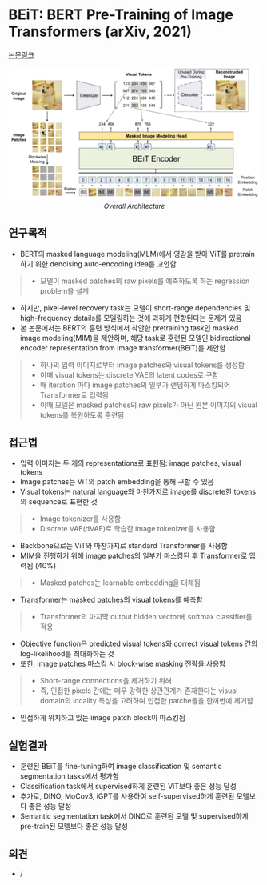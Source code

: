 # BEiT: BERT Pre-Training of Image Transformers (arXiv, 2021)

[논문링크](https://arxiv.org/abs/2106.08254)

<p align="center">
    <img width="600" alt='fig1' src="../img/bao2021beit.png?raw=true"></br>
    <em><font size=2>Overall Architecture</font></em>
</p>

## 연구목적
- BERT의 masked language modeling(MLM)에서 영감을 받아 ViT를 pretrain하기 위한 denoising auto-encoding idea를 고안함
> - 모델이 masked patches의 raw pixels를 예측하도록 하는 regression problem을 설계
- 하지만, pixel-level recovery task는 모델이 short-range dependencies 및 high-frequency details를 모델링하는 것에 과하게 편향된다는 문제가 있음
- 본 논문에서는 BERT의 훈련 방식에서 착안한 pretraining task인 masked image modeling(MIM)을 제안하며, 해당 task로 훈련된 모델인 bidirectional encoder representation from image transformer(BEiT)를 제안함
> - 하나의 입력 이미지로부터 image patches와 visual tokens를 생성함
> - 이때 visual tokens는 discrete VAE의 latent codes로 구함
> - 매 iteration 마다 image patches의 일부가 랜덤하게 마스킹되어 Transformer로 입력됨
> - 이때 모델은 masked patches의 raw pixels가 아닌 원본 이미지의 visual tokens를 복원하도록 훈련됨

## 접근법
- 입력 이미지는 두 개의 representations로 표현됨: image patches, visual tokens
- Image patches는 ViT의 patch embedding을 통해 구할 수 있음
- Visual tokens는 natural language와 마찬가지로 image를 discrete한 tokens의 sequence로 표현한 것
> - Image tokenizer를 사용함
> - Discrete VAE(dVAE)로 학습한 image tokenizer를 사용함
- Backbone으로는 ViT와 마찬가지로 standard Transformer를 사용함
- MIM을 진행하기 위해 image patches의 일부가 마스킹된 후 Transformer로 입력됨 (40%)
> - Masked patches는 learnable embedding을 대체됨
- Transformer는 masked patches의 visual tokens를 예측함
> - Transformer의 마지막 output hidden vector에 softmax classifier를 적용
- Objective function은 predicted visual tokens와 correct visual tokens 간의 log-likelihood를 최대화하는 것
- 또한, image patches 마스킹 시 block-wise masking 전략을 사용함
> - Short-range connections을 제거하기 위해
> - 즉, 인접한 pixels 간에는 매우 강력한 상관관계가 존재한다는 visual domain의 locality 특성을 고려하여 인접한 patche들을 한꺼번에 제거함
- 인접하게 위치하고 있는 image patch block이 마스킹됨

## 실험결과
- 훈련된 BEiT를 fine-tuning하여 image classification 및 semantic segmentation tasks에서 평가함
- Classification task에서 supervised하게 훈련된 ViT보다 좋은 성능 달성
- 추가로, DINO, MoCov3, iGPT를 사용하여 self-supervised하게 훈련된 모델보다 좋은 성능 달성
- Semantic segmentation task에서 DINO로 훈련된 모델 및 supervised하게 pre-train된 모델보다 좋은 성능 달성 

## 의견
- /